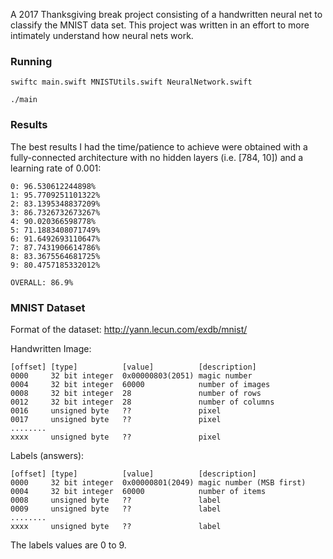 A 2017 Thanksgiving break project consisting of a handwritten neural net to classify the MNIST data set.
This project was written in an effort to more intimately understand how neural nets work.

### Running
```
swiftc main.swift MNISTUtils.swift NeuralNetwork.swift
```
```
./main
```

### Results
The best results I had the time/patience to achieve were obtained with a fully-connected
architecture with no hidden layers (i.e. [784, 10]) and a learning rate of 0.001:

```
0: 96.530612244898%
1: 95.7709251101322%
2: 83.1395348837209%
3: 86.7326732673267%
4: 90.020366598778%
5: 71.1883408071749%
6: 91.6492693110647%
7: 87.7431906614786%
8: 83.3675564681725%
9: 80.4757185332012%

OVERALL: 86.9%
```

### MNIST Dataset
Format of the dataset: http://yann.lecun.com/exdb/mnist/

Handwritten Image:
```
[offset] [type]          [value]          [description]
0000     32 bit integer  0x00000803(2051) magic number
0004     32 bit integer  60000            number of images
0008     32 bit integer  28               number of rows
0012     32 bit integer  28               number of columns
0016     unsigned byte   ??               pixel
0017     unsigned byte   ??               pixel
........
xxxx     unsigned byte   ??               pixel
```

Labels (answers):
```
[offset] [type]          [value]          [description]
0000     32 bit integer  0x00000801(2049) magic number (MSB first)
0004     32 bit integer  60000            number of items
0008     unsigned byte   ??               label
0009     unsigned byte   ??               label
........
xxxx     unsigned byte   ??               label
```

The labels values are 0 to 9.
